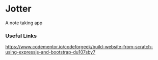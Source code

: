 # Jotter

A note taking app


### Useful Links

https://www.codementor.io/codeforgeek/build-website-from-scratch-using-expressjs-and-bootstrap-du107sby7


